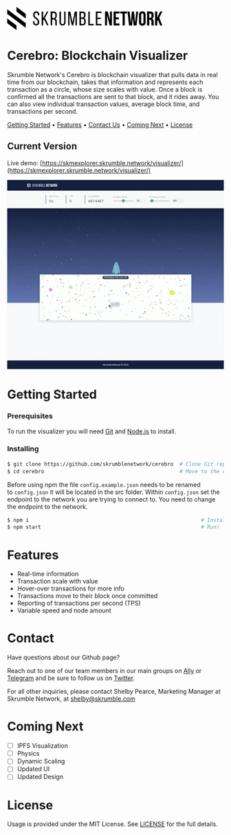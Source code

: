 ![Skrumble Network](https://raw.githubusercontent.com/skrumblenetwork/cerebro/master/img/SKM_Logo_black.png)

# Cerebro: Blockchain Visualizer

Skrumble Network's Cerebro is blockchain visualizer that pulls data in real time from our blockchain, takes that information and represents each transaction as a circle, whose size scales with value. Once a block is confirmed all the transactions are sent to that block, and it rides away. You can also view individual transaction values, average block time, and transactions per second.

[Getting Started](#getting-started) •
[Features](#features) •
[Contact Us](#contact) •
[Coming Next](#coming-next) •
[License](#license)

## Current Version

Live demo: [https://skmexplorer.skrumble.network/visualizer/](https://skmexplorer.skrumble.network/visualizer/)

![Current Version Demo](https://raw.githubusercontent.com/skrumblenetwork/cerebro/master/img/ship2.gif)

# Getting Started
### Prerequisites

To run the visualizer you will need [Git](https://git-scm.com/) and [Node.js](https://nodejs.org/en/download/) to install.

### Installing

```bash
$ git clone https://github.com/skrumblenetwork/cerebro  # Clone Git repo
$ cd cerebro                                            # Move to the directory
```

Before using npm the file `config.example.json` needs to be renamed to `config.json` it will be located in the src folder. Within `config.json` set the endpoint to the network you are trying to connect to. You need to change the endpoint to the network.

```bash
$ npm i                                                        # Install Dependencies
$ npm start                                                    # Run!
```

# Features

- Real-time information
- Transaction scale with value
- Hover-over transactions for more info
- Transactions move to their block once committed
- Reporting of transactions per second (TPS)
- Variable speed and node amount

# Contact

Have questions about our Github page?

Reach out to one of our team members in our main groups on [Ally](https://getally.io/c/) or [Telegram](https://t.me/skrumble) and be sure to follow us on [Twitter](https://twitter.com/SkrumbleNetwork).

For all other inquiries, please contact Shelby Pearce, Marketing Manager at Skrumble Network, at shelby@skrumble.com

# Coming Next

- [ ] IPFS Visualization
- [ ] Physics
- [ ] Dynamic Scaling
- [ ] Updated UI
- [ ] Updated Design

# License

Usage is provided under the MIT License. See [LICENSE](./LICENSE) for the full details.
